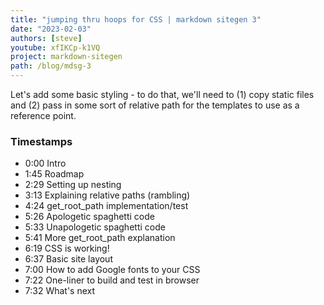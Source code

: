 ```yaml
---
title: "jumping thru hoops for CSS | markdown sitegen 3"
date: "2023-02-03"
authors: [steve]
youtube: xfIKCp-k1VQ
project: markdown-sitegen
path: /blog/mdsg-3
---
```


<YouTubePlayer youtubeLink={frontmatter.youtube} />

Let's add some basic styling - to do that, we'll need to (1) copy static files and (2) pass in some sort of relative path for the templates to use as a reference point.

<!-- truncate -->

### Timestamps

- 0:00 Intro
- 1:45 Roadmap
- 2:29 Setting up nesting
- 3:13 Explaining relative paths (rambling)
- 4:24 get_root_path implementation/test
- 5:26 Apologetic spaghetti code
- 5:33 Unapologetic spaghetti code
- 5:41 More get_root_path explanation
- 6:19 CSS is working!
- 6:37 Basic site layout
- 7:00 How to add Google fonts to your CSS
- 7:22 One-liner to build and test in browser
- 7:32 What's next
